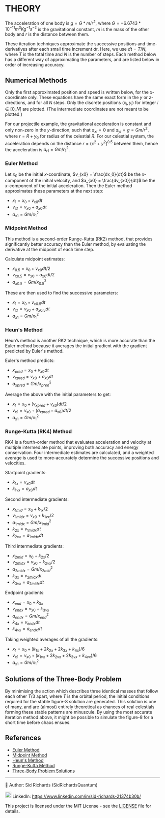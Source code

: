 # THEORY

The acceleration of one body is $g = G * m / r^2$, where $G = -6.6743 * 10^{-11} m^3Kg^{-1}s^{-2}$ is the gravitational constant, $m$ is the mass of the other body and $r$ is the distance between them.

These iteration techniques approximate the successive positions and time-derivatives after each small time increment $dt$.
Here, we use $dt = T / N$, where $T$ is the total time and $N$ is the number of steps.
Each method below has a different way of approximating the parameters, and are listed below in order of increasing accuracy.

## Numerical Methods

Only the first approximated position and speed is written below, for the $x$-coordinate only.
These equations have the same exact form in the $y$ or $z$-directions, and for all $N$ steps.
Only the discrete positions $(x_i, y_i)$ for integer $i \in [0, N]$ are plotted.
(The intermediate coordinates are not meant to be plotted.)

For our projectile example, the gravitational acceleration is constant and only non-zero in the $y$-direction; such that $a_{xi} = 0$ and $a_{yi} = g = G m / r^2$, where $r = R + y_0$ for radius of the celestial $R$.
For our celestial system, the acceleration depends on the distance $r = (x^2 + y^2)^{0.5}$ between them, hence the acceleration is $a_{r1} = G m / r_1^2$.

### Euler Method

Let $x_0$ be the initial $x$-coordinate, $v_{x0} = \frac{dx_0}{dt}$ be the $x$-component of the initial velocity, and $a_{x0} = \frac{dv_{x0}}{dt}$ be the $x$-component of the initial acceleration. Then the Euler method approximates these parameters at the next step:
- $x_1 = x_0 + v_{x0} dt$
- $v_{x1} = v_{x0} + a_{x0} dt$
- $a_{x1} = G m / x_1^2$

### Midpoint Method

This method is a second-order Runge-Kutta (RK2) method, that provides significantly better accuracy than the Euler method, by evaluating the derivative at the midpoint of each time step.

Calculate midpoint estimates:
- $x_{0.5} = x_0 + v_{x0} dt / 2$
- $v_{x0.5} = v_{x0} + a_{x0} dt / 2$
- $a_{x0.5} = G m / x_{0.5}^2$

These are then used to find the successive parameters:
- $x_1 = x_0 + v_{x0.5} dt$
- $v_{x1} = v_{x0} + a_{x0.5} dt$
- $a_{x1} = G m / x_1^2$

### Heun's Method

Heun’s method is another RK2 technique, which is more accurate than the Euler method because it averages the initial gradient with the gradient predicted by Euler's method.

Euler's method predicts:
- $x_{pred} = x_0 + v_{x0} dt$
- $v_{xpred} = v_{x0} + a_{x0} dt$
- $a_{xpred} = G m / x_{pred}^2$

Average the above with the initial parameters to get:
- $x_1 = x_0 + (v_{xpred} + v_{x0}) dt / 2$
- $v_{x1} = v_{x0} + (a_{xpred} + a_{x0}) dt / 2$
- $a_{x1} = G m / x_1^2$

### Runge-Kutta (RK4) Method

RK4 is a fourth-order method that evaluates acceleration and velocity at multiple intermediate points, improving both accuracy and energy conservation.
Four intermediate estimates are calculated, and a weighted average is used to more-accurately determine the successive positions and velocities.

Startpoint gradients:
- $k_{1x} = v_{x0} dt$
- $k_{1vx} = a_{x0} dt$

Second intermediate gradients:
- $x_{1mid} = x_0 + k_{1x} / 2$
- $v_{1midx} = v_{x0} + k_{1vx} / 2$
- $a_{1midx} = G m / x_{1mid}^2$
- $k_{2x} = v_{1midx} dt$
- $k_{2vx} = a_{1midx} dt$

Third intermediate gradients:
- $x_{2mid} = x_0 + k_{2x} / 2$
- $v_{2midx} = v_{x0} + k_{2vx} / 2$
- $a_{2midx} = G m / x_{2mid}^2$
- $k_{3x} = v_{2midx} dt$
- $k_{3vx} = a_{2midx} dt$

Endpoint gradients:
- $x_{end} = x_0 + k_{3x}$
- $v_{endx} = v_{x0} + k_{3vx}$
- $a_{endx} = G m / x_{end}^2$
- $k_{4x} = v_{endx} dt$
- $k_{4vx} = a_{endx} dt$

Taking weighted averages of all the gradients:
- $x_1 = x_0 + (k_{1x} + 2k_{2x} + 2k_{3x} + k_{4x}) / 6$
- $v_{x1} = v_{x0} + (k_{1vx} + 2k_{2vx} + 2k_{3vx} + k_{4vx}) / 6$
- $a_{x1} = G m / x_1^2$

## Solutions of the Three-Body Problem

By minimising the action which describes three identical masses that follow each other $T/3$ apart, where $T$ is the orbital period, the initial conditions required for the stable figure-8 solution are generated.
This solution is one of many, and are (almost) entirely theoretical as chances of real celestials forming these stable patterns are minuscule.
By using the most accurate iteration method above, it might be possible to simulate the figure-8 for a short time before chaos ensues.

## References

- [Euler Method](https://en.m.wikipedia.org/wiki/Euler_method)
- [Midpoint Method](https://en.m.wikipedia.org/wiki/Midpoint_method)
- [Heun's Method](https://en.wikipedia.org/wiki/Heun%27s_method)
- [Runge-Kutta Method](https://en.m.wikipedia.org/wiki/Runge–Kutta_methods)
- [Three-Body Problem Solutions](https://en.m.wikipedia.org/wiki/Three-body_problem)

---

📘 Author: Sid Richards (SidRichardsQuantum)

<img src="https://cdn.jsdelivr.net/gh/devicons/devicon/icons/linkedin/linkedin-original.svg" width="20" /> LinkedIn: https://www.linkedin.com/in/sid-richards-21374b30b/

This project is licensed under the MIT License - see the [LICENSE](LICENSE) file for details.
